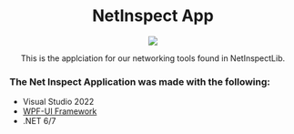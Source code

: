 <h1 align="center">
  NetInspect App
</h1>
<p align="center">
  <img src="https://user-images.githubusercontent.com/89838170/227892537-2b752df6-d87d-42a9-a016-c401b9674e23.png" />
</p>

<p align="center">
    This is the applciation for our networking tools found in NetInspectLib.
</p>

### The Net Inspect Application was made with the following:
* Visual Studio 2022
* [WPF-UI Framework](https://wpfui.lepo.co/)
* .NET 6/7

